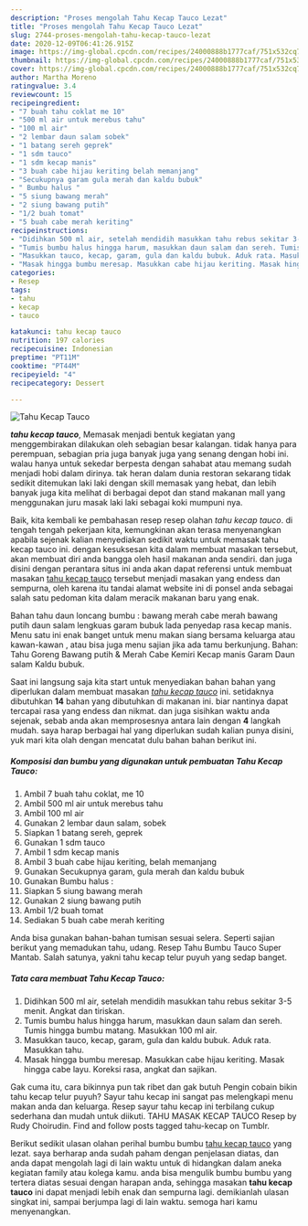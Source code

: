 ```yaml
---
description: "Proses mengolah Tahu Kecap Tauco Lezat"
title: "Proses mengolah Tahu Kecap Tauco Lezat"
slug: 2744-proses-mengolah-tahu-kecap-tauco-lezat
date: 2020-12-09T06:41:26.915Z
image: https://img-global.cpcdn.com/recipes/24000888b1777caf/751x532cq70/tahu-kecap-tauco-foto-resep-utama.jpg
thumbnail: https://img-global.cpcdn.com/recipes/24000888b1777caf/751x532cq70/tahu-kecap-tauco-foto-resep-utama.jpg
cover: https://img-global.cpcdn.com/recipes/24000888b1777caf/751x532cq70/tahu-kecap-tauco-foto-resep-utama.jpg
author: Martha Moreno
ratingvalue: 3.4
reviewcount: 15
recipeingredient:
- "7 buah tahu coklat me 10"
- "500 ml air untuk merebus tahu"
- "100 ml air"
- "2 lembar daun salam sobek"
- "1 batang sereh geprek"
- "1 sdm tauco"
- "1 sdm kecap manis"
- "3 buah cabe hijau keriting belah memanjang"
- "Secukupnya garam gula merah dan kaldu bubuk"
- " Bumbu halus "
- "5 siung bawang merah"
- "2 siung bawang putih"
- "1/2 buah tomat"
- "5 buah cabe merah keriting"
recipeinstructions:
- "Didihkan 500 ml air, setelah mendidih masukkan tahu rebus sekitar 3-5 menit. Angkat dan tiriskan."
- "Tumis bumbu halus hingga harum, masukkan daun salam dan sereh. Tumis hingga bumbu matang. Masukkan 100 ml air."
- "Masukkan tauco, kecap, garam, gula dan kaldu bubuk. Aduk rata. Masukkan tahu."
- "Masak hingga bumbu meresap. Masukkan cabe hijau keriting. Masak hingga cabe layu. Koreksi rasa, angkat dan sajikan."
categories:
- Resep
tags:
- tahu
- kecap
- tauco

katakunci: tahu kecap tauco 
nutrition: 197 calories
recipecuisine: Indonesian
preptime: "PT11M"
cooktime: "PT44M"
recipeyield: "4"
recipecategory: Dessert

---
```



![Tahu Kecap Tauco](https://img-global.cpcdn.com/recipes/24000888b1777caf/751x532cq70/tahu-kecap-tauco-foto-resep-utama.jpg)

<b><i>tahu kecap tauco</i></b>, Memasak menjadi bentuk kegiatan yang menggembirakan dilakukan oleh sebagian besar kalangan. tidak hanya para perempuan, sebagian pria juga banyak juga yang senang dengan hobi ini. walau hanya untuk sekedar berpesta dengan sahabat atau memang sudah menjadi hobi dalam dirinya. tak heran dalam dunia restoran sekarang tidak sedikit ditemukan laki laki dengan skill memasak yang hebat, dan lebih banyak juga kita melihat di berbagai depot dan stand makanan mall yang menggunakan juru masak laki laki sebagai koki mumpuni nya.

Baik, kita kembali ke pembahasan resep resep olahan <i>tahu kecap tauco</i>. di tengah tengah pekerjaan kita, kemungkinan akan terasa menyenangkan apabila sejenak kalian menyediakan sedikit waktu untuk memasak tahu kecap tauco ini. dengan kesuksesan kita dalam membuat masakan tersebut, akan membuat diri anda bangga oleh hasil makanan anda sendiri. dan juga disini dengan perantara situs ini anda akan dapat referensi untuk membuat masakan <u>tahu kecap tauco</u> tersebut menjadi masakan yang endess dan sempurna, oleh karena itu tandai alamat website ini di ponsel anda sebagai salah satu pedoman kita dalam meracik makanan baru yang enak.

Bahan tahu daun loncang bumbu : bawang merah cabe merah bawang putih daun salam lengkuas garam bubuk lada penyedap rasa kecap manis. Menu satu ini enak banget untuk menu makan siang bersama keluarga atau kawan-kawan , atau bisa juga menu sajian jika ada tamu berkunjung. Bahan: Tahu Goreng Bawang putih &amp; Merah Cabe Kemiri Kecap manis Garam Daun salam Kaldu bubuk.


Saat ini langsung saja kita start untuk menyediakan bahan bahan yang diperlukan dalam membuat masakan <u><i>tahu kecap tauco</i></u> ini. setidaknya dibutuhkan <b>14</b> bahan yang dibutuhkan di makanan ini. biar nantinya dapat tercapai rasa yang endess dan nikmat. dan juga sisihkan waktu anda sejenak, sebab anda akan memprosesnya antara lain dengan <b>4</b> langkah mudah. saya harap berbagai hal yang diperlukan sudah kalian punya disini, yuk mari kita olah dengan mencatat dulu bahan bahan berikut ini.

<!--inarticleads1-->

##### Komposisi dan bumbu yang digunakan untuk pembuatan Tahu Kecap Tauco:

1. Ambil 7 buah tahu coklat, me 10
1. Ambil 500 ml air untuk merebus tahu
1. Ambil 100 ml air
1. Gunakan 2 lembar daun salam, sobek
1. Siapkan 1 batang sereh, geprek
1. Gunakan 1 sdm tauco
1. Ambil 1 sdm kecap manis
1. Ambil 3 buah cabe hijau keriting, belah memanjang
1. Gunakan Secukupnya garam, gula merah dan kaldu bubuk
1. Gunakan  Bumbu halus :
1. Siapkan 5 siung bawang merah
1. Gunakan 2 siung bawang putih
1. Ambil 1/2 buah tomat
1. Sediakan 5 buah cabe merah keriting


Anda bisa gunakan bahan-bahan tumisan sesuai selera. Seperti sajian berikut yang memadukan tahu, udang. Resep Tahu Bumbu Tauco Super Mantab. Salah satunya, yakni tahu kecap telur puyuh yang sedap banget. 

<!--inarticleads2-->

##### Tata cara membuat Tahu Kecap Tauco:

1. Didihkan 500 ml air, setelah mendidih masukkan tahu rebus sekitar 3-5 menit. Angkat dan tiriskan.
1. Tumis bumbu halus hingga harum, masukkan daun salam dan sereh. Tumis hingga bumbu matang. Masukkan 100 ml air.
1. Masukkan tauco, kecap, garam, gula dan kaldu bubuk. Aduk rata. Masukkan tahu.
1. Masak hingga bumbu meresap. Masukkan cabe hijau keriting. Masak hingga cabe layu. Koreksi rasa, angkat dan sajikan.


Gak cuma itu, cara bikinnya pun tak ribet dan gak butuh Pengin cobain bikin tahu kecap telur puyuh? Sayur tahu kecap ini sangat pas melengkapi menu makan anda dan keluarga. Resep sayur tahu kecap ini terbilang cukup sederhana dan mudah untuk diikuti. TAHU MASAK KECAP TAUCO Resep by Rudy Choirudin. Find and follow posts tagged tahu-kecap on Tumblr. 

Berikut sedikit ulasan olahan perihal bumbu bumbu <u>tahu kecap tauco</u> yang lezat. saya berharap anda sudah paham dengan penjelasan diatas, dan anda dapat mengolah lagi di lain waktu untuk di hidangkan dalam aneka kegiatan family atau kolega kamu. anda bisa mengulik bumbu bumbu yang tertera diatas sesuai dengan harapan anda, sehingga masakan <b>tahu kecap tauco</b> ini dapat menjadi lebih enak dan sempurna lagi. demikianlah ulasan singkat ini, sampai berjumpa lagi di lain waktu. semoga hari kamu menyenangkan.
